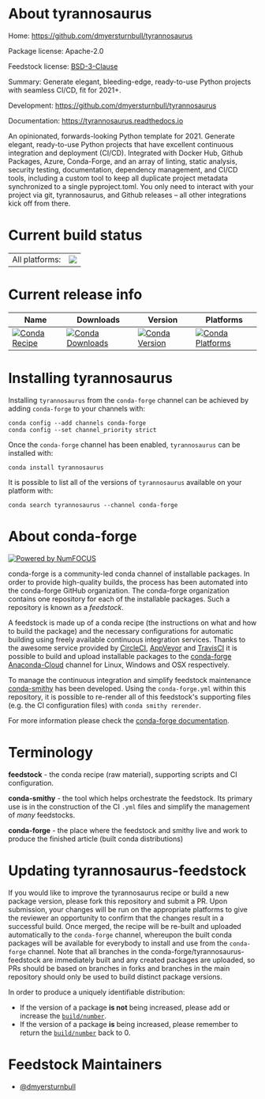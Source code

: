 About tyrannosaurus
===================

Home: https://github.com/dmyersturnbull/tyrannosaurus

Package license: Apache-2.0

Feedstock license: [BSD-3-Clause](https://github.com/conda-forge/tyrannosaurus-feedstock/blob/master/LICENSE.txt)

Summary: Generate elegant, bleeding-edge, ready-to-use Python projects with seamless CI/CD, fit for 2021+.


Development: https://github.com/dmyersturnbull/tyrannosaurus

Documentation: https://tyrannosaurus.readthedocs.io

An opinionated, forwards-looking Python template for 2021. Generate elegant, ready-to-use Python
projects that have excellent continuous integration and deployment (CI/CD). Integrated with
Docker Hub, Github Packages, Azure, Conda-Forge, and an array of linting, static analysis,
security testing, documentation, dependency management, and CI/CD tools, including a custom tool
to keep all duplicate project metadata synchronized to a single pyproject.toml. You only need to
interact with your project via git, tyrannosaurus, and Github releases – all other integrations
kick off from there.


Current build status
====================


<table><tr><td>All platforms:</td>
    <td>
      <a href="https://dev.azure.com/conda-forge/feedstock-builds/_build/latest?definitionId=11632&branchName=master">
        <img src="https://dev.azure.com/conda-forge/feedstock-builds/_apis/build/status/tyrannosaurus-feedstock?branchName=master">
      </a>
    </td>
  </tr>
</table>

Current release info
====================

| Name | Downloads | Version | Platforms |
| --- | --- | --- | --- |
| [![Conda Recipe](https://img.shields.io/badge/recipe-tyrannosaurus-green.svg)](https://anaconda.org/conda-forge/tyrannosaurus) | [![Conda Downloads](https://img.shields.io/conda/dn/conda-forge/tyrannosaurus.svg)](https://anaconda.org/conda-forge/tyrannosaurus) | [![Conda Version](https://img.shields.io/conda/vn/conda-forge/tyrannosaurus.svg)](https://anaconda.org/conda-forge/tyrannosaurus) | [![Conda Platforms](https://img.shields.io/conda/pn/conda-forge/tyrannosaurus.svg)](https://anaconda.org/conda-forge/tyrannosaurus) |

Installing tyrannosaurus
========================

Installing `tyrannosaurus` from the `conda-forge` channel can be achieved by adding `conda-forge` to your channels with:

```
conda config --add channels conda-forge
conda config --set channel_priority strict
```

Once the `conda-forge` channel has been enabled, `tyrannosaurus` can be installed with:

```
conda install tyrannosaurus
```

It is possible to list all of the versions of `tyrannosaurus` available on your platform with:

```
conda search tyrannosaurus --channel conda-forge
```


About conda-forge
=================

[![Powered by NumFOCUS](https://img.shields.io/badge/powered%20by-NumFOCUS-orange.svg?style=flat&colorA=E1523D&colorB=007D8A)](http://numfocus.org)

conda-forge is a community-led conda channel of installable packages.
In order to provide high-quality builds, the process has been automated into the
conda-forge GitHub organization. The conda-forge organization contains one repository
for each of the installable packages. Such a repository is known as a *feedstock*.

A feedstock is made up of a conda recipe (the instructions on what and how to build
the package) and the necessary configurations for automatic building using freely
available continuous integration services. Thanks to the awesome service provided by
[CircleCI](https://circleci.com/), [AppVeyor](https://www.appveyor.com/)
and [TravisCI](https://travis-ci.com/) it is possible to build and upload installable
packages to the [conda-forge](https://anaconda.org/conda-forge)
[Anaconda-Cloud](https://anaconda.org/) channel for Linux, Windows and OSX respectively.

To manage the continuous integration and simplify feedstock maintenance
[conda-smithy](https://github.com/conda-forge/conda-smithy) has been developed.
Using the ``conda-forge.yml`` within this repository, it is possible to re-render all of
this feedstock's supporting files (e.g. the CI configuration files) with ``conda smithy rerender``.

For more information please check the [conda-forge documentation](https://conda-forge.org/docs/).

Terminology
===========

**feedstock** - the conda recipe (raw material), supporting scripts and CI configuration.

**conda-smithy** - the tool which helps orchestrate the feedstock.
                   Its primary use is in the construction of the CI ``.yml`` files
                   and simplify the management of *many* feedstocks.

**conda-forge** - the place where the feedstock and smithy live and work to
                  produce the finished article (built conda distributions)


Updating tyrannosaurus-feedstock
================================

If you would like to improve the tyrannosaurus recipe or build a new
package version, please fork this repository and submit a PR. Upon submission,
your changes will be run on the appropriate platforms to give the reviewer an
opportunity to confirm that the changes result in a successful build. Once
merged, the recipe will be re-built and uploaded automatically to the
`conda-forge` channel, whereupon the built conda packages will be available for
everybody to install and use from the `conda-forge` channel.
Note that all branches in the conda-forge/tyrannosaurus-feedstock are
immediately built and any created packages are uploaded, so PRs should be based
on branches in forks and branches in the main repository should only be used to
build distinct package versions.

In order to produce a uniquely identifiable distribution:
 * If the version of a package **is not** being increased, please add or increase
   the [``build/number``](https://docs.conda.io/projects/conda-build/en/latest/resources/define-metadata.html#build-number-and-string).
 * If the version of a package **is** being increased, please remember to return
   the [``build/number``](https://docs.conda.io/projects/conda-build/en/latest/resources/define-metadata.html#build-number-and-string)
   back to 0.

Feedstock Maintainers
=====================

* [@dmyersturnbull](https://github.com/dmyersturnbull/)

